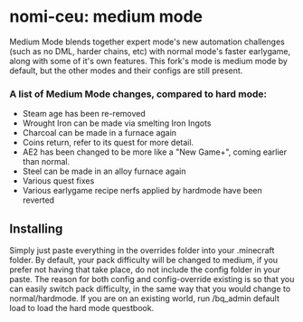 # nomi-ceu: medium mode 

Medium Mode blends together expert mode's new automation challenges (such as no DML, harder chains, etc) with normal mode's faster earlygame, along with some of it's own features. This fork's mode is medium mode by default, but the other modes and their configs are still present.

### A list of Medium Mode changes, compared to hard mode:
- Steam age has been re-removed
- Wrought Iron can be made via smelting Iron Ingots
- Charcoal can be made in a furnace again
- Coins return, refer to its quest for more detail.
- AE2 has been changed to be more like a "New Game+", coming earlier than normal.
- Steel can be made in an alloy furnace again
- Various quest fixes
- Various earlygame recipe nerfs applied by hardmode have been reverted

## Installing
Simply just paste everything in the overrides folder into your .minecraft folder. By default, your pack difficulty will be changed to medium, if you prefer not having that take place, do not include the config folder in your paste. The reason for both config and config-override existing is so that you can easily switch pack difficulty, in the same way that you would change to normal/hardmode.
If you are on an existing world, run /bq_admin default load to load the hard mode questbook.
